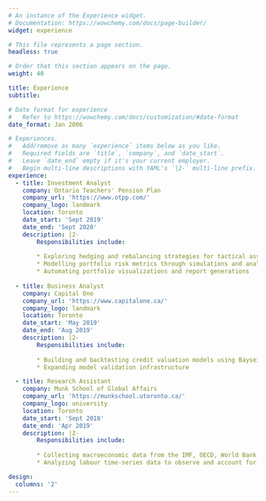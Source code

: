 ```yaml
---
# An instance of the Experience widget.
# Documentation: https://wowchemy.com/docs/page-builder/
widget: experience

# This file represents a page section.
headless: true

# Order that this section appears on the page.
weight: 40

title: Experience
subtitle:

# Date format for experience
#   Refer to https://wowchemy.com/docs/customization/#date-format
date_format: Jan 2006

# Experiences.
#   Add/remove as many `experience` items below as you like.
#   Required fields are `title`, `company`, and `date_start`.
#   Leave `date_end` empty if it's your current employer.
#   Begin multi-line descriptions with YAML's `|2-` multi-line prefix.
experience:
  - title: Investment Analyst
    company: Ontario Teachers' Pension Plan
    company_url: 'https://www.otpp.com/'
    company_logo: landmark
    location: Toronto
    date_start: 'Sept 2019'
    date_end: 'Sept 2020'
    description: |2-
        Responsibilities include:
        
        * Exploring hedging and rebalancing strategies for tactical asset allocations
        * Modelling portfolio risk metrics through simulations and analysis
        * Automating portfolio visualizations and report generations
        
  - title: Business Analyst
    company: Capital One
    company_url: 'https://www.capitalone.ca/'
    company_logo: landmark
    location: Toronto
    date_start: 'May 2019'
    date_end: 'Aug 2019'
    description: |2-
        Responsibilities include:
      
        * Building and backtesting credit valuation models using Bayseian inferences and regression techniques
        * Expanding model validation infrastructure

  - title: Research Assistant
    company: Munk School of Global Affairs
    company_url: 'https://munkschool.utoronto.ca/'
    company_logo: university
    location: Toronto
    date_start: 'Sept 2018'
    date_end: 'Apr 2019'
    description: |2-
        Responsibilities include:
      
        * Collecting macroeconomic data from the IMF, OECD, World Bank and national Central Banks
        * Analyzing labour time-series data to observe and account for productivity and wage discrepancies across nations using R

design:
  columns: '2'
---
```

